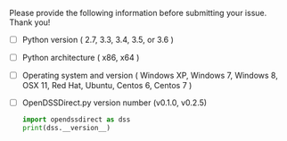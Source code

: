 Please provide the following information before submitting your issue. Thank you!

- [ ] Python version ( 2.7, 3.3, 3.4, 3.5, or 3.6 )
- [ ] Python architecture ( x86, x64 )
- [ ] Operating system and version ( Windows XP, Windows 7, Windows 8, OSX 11, Red Hat, Ubuntu, Centos 6, Centos 7 )
- [ ] OpenDSSDirect.py version number (v0.1.0, v0.2.5)

	```python
	import opendssdirect as dss
	print(dss.__version__)
	```

